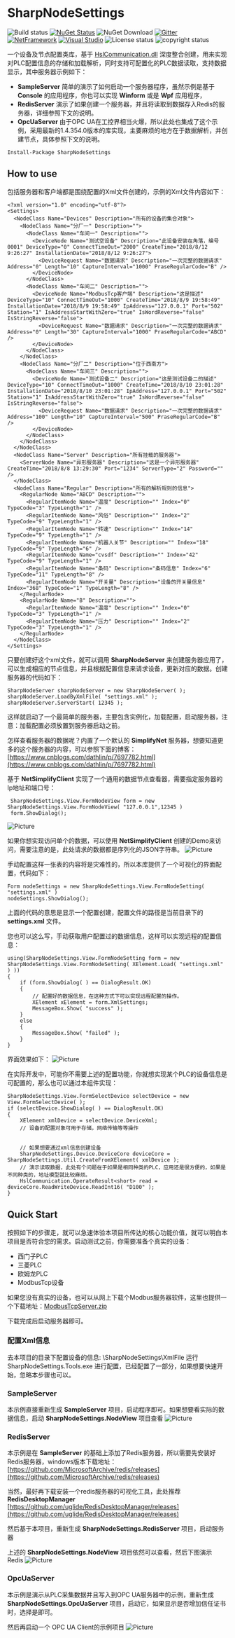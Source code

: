 # SharpNodeSettings

![Build status](https://img.shields.io/badge/Build-Success-green.svg) [![NuGet Status](https://img.shields.io/nuget/v/SharpNodeSettings.svg)](https://www.nuget.org/packages/SharpNodeSettings/) ![NuGet Download](https://img.shields.io/nuget/dt/SharpNodeSettings.svg) [![Gitter](https://badges.gitter.im/Join%20Chat.svg)](http://shang.qq.com/wpa/qunwpa?idkey=2278cb9c2e0c04fc305c43e41acff940499a34007dfca9e83a7291e726f9c4e8) [![NetFramework](https://img.shields.io/badge/Language-C%23%207.0-orange.svg)](https://blogs.msdn.microsoft.com/dotnet/2016/08/24/whats-new-in-csharp-7-0/) [![Visual Studio](https://img.shields.io/badge/Visual%20Studio-2017-red.svg)](https://www.visualstudio.com/zh-hans/) ![License status](https://img.shields.io/badge/License-LGPL3.0-yellow.svg) ![copyright status](https://img.shields.io/badge/CopyRight-Richard.Hu-brightgreen.svg) 

一个设备及节点配置类库，基于 [HslCommunication.dll](https://github.com/dathlin/HslCommunication) 深度整合创建，用来实现对PLC配置信息的存储和加载解析，同时支持可配置化的PLC数据读取，支持数据显示，其中服务器示例如下：
* **SampleServer** 简单的演示了如何启动一个服务器程序，虽然示例是基于 **Console** 的应用程序，你也可以实现 **Winform** 或是 **Wpf** 应用程序，
* **RedisServer** 演示了如果创建一个服务器，并且将读取到数据存入Redis的服务器，详细参照下文的说明。
* **OpcUaServer** 由于OPC UA在工控界相当火爆，所以此处也集成了这个示例，采用最新的1.4.354.0版本的库实现，主要麻烦的地方在于数据解析，并创建节点，具体参照下文的说明。

```
Install-Package SharpNodeSettings
```

## How to use
包括服务器和客户端都是围绕配置的Xml文件创建的，示例的Xml文件内容如下：
```
<?xml version="1.0" encoding="utf-8"?>
<Settings>
  <NodeClass Name="Devices" Description="所有的设备的集合对象">
    <NodeClass Name="分厂一" Description="">
      <NodeClass Name="车间一" Description="">
        <DeviceNode Name="测试空设备" Description="此设备安装在角落，编号0001" DeviceType="0" ConnectTimeOut="2000" CreateTime="2018/8/12 9:26:27" InstallationDate="2018/8/12 9:26:27">
          <DeviceRequest Name="数据请求" Description="一次完整的数据请求" Address="0" Length="10" CaptureInterval="1000" PraseRegularCode="B" />
        </DeviceNode>
      </NodeClass>
      <NodeClass Name="车间二" Description="">
        <DeviceNode Name="ModbusTcp客户端" Description="这是描述" DeviceType="10" ConnectTimeOut="1000" CreateTime="2018/8/9 19:58:49" InstallationDate="2018/8/9 19:58:49" IpAddress="127.0.0.1" Port="502" Station="1" IsAddressStartWithZero="true" IsWordReverse="false" IsStringReverse="false">
          <DeviceRequest Name="数据请求" Description="一次完整的数据请求" Address="0" Length="30" CaptureInterval="1000" PraseRegularCode="ABCD" />
        </DeviceNode>
      </NodeClass>
    </NodeClass>
    <NodeClass Name="分厂二" Description="位于西南方">
      <NodeClass Name="车间三" Description="">
        <DeviceNode Name="测试设备二" Description="这是测试设备二的描述" DeviceType="10" ConnectTimeOut="1000" CreateTime="2018/8/10 23:01:28" InstallationDate="2018/8/10 23:01:28" IpAddress="127.0.0.1" Port="502" Station="1" IsAddressStartWithZero="true" IsWordReverse="false" IsStringReverse="false">
          <DeviceRequest Name="数据请求" Description="一次完整的数据请求" Address="100" Length="10" CaptureInterval="500" PraseRegularCode="B" />
        </DeviceNode>
      </NodeClass>
    </NodeClass>
  </NodeClass>
  <NodeClass Name="Server" Description="所有挂载的服务器">
    <ServerNode Name="异形服务器" Description="这是一个异形服务器" CreateTime="2018/8/8 13:29:30" Port="1234" ServerType="2" Password="" />
  </NodeClass>
  <NodeClass Name="Regular" Description="所有的解析规则的信息">
    <RegularNode Name="ABCD" Description="">
      <RegularItemNode Name="温度" Description="" Index="0" TypeCode="3" TypeLength="1" />
      <RegularItemNode Name="风俗" Description="" Index="2" TypeCode="9" TypeLength="1" />
      <RegularItemNode Name="转速" Description="" Index="14" TypeCode="9" TypeLength="1" />
      <RegularItemNode Name="机器人关节" Description="" Index="18" TypeCode="9" TypeLength="6" />
      <RegularItemNode Name="cvsdf" Description="" Index="42" TypeCode="9" TypeLength="1" />
      <RegularItemNode Name="条码" Description="条码信息" Index="6" TypeCode="11" TypeLength="8" />
      <RegularItemNode Name="开关量" Description="设备的开关量信息" Index="368" TypeCode="1" TypeLength="8" />
    </RegularNode>
    <RegularNode Name="B" Description="">
      <RegularItemNode Name="温度" Description="" Index="0" TypeCode="3" TypeLength="1" />
      <RegularItemNode Name="压力" Description="" Index="2" TypeCode="3" TypeLength="1" />
    </RegularNode>
  </NodeClass>
</Settings>
```
只要创建好这个xml文件，就可以调用 **SharpNodeServer** 来创建服务器应用了，可以生成相应的节点信息，并且根据配置信息来请求设备，更新对应的数据。创建服务器的代码如下：
```
SharpNodeServer sharpNodeServer = new SharpNodeServer( );
sharpNodeServer.LoadByXmlFile( "settings.xml" );
sharpNodeServer.ServerStart( 12345 );
```

这样就启动了一个最简单的服务器，主要包含实例化，加载配置，启动服务器，注意：加载配置必须放置到服务器启动之前。


怎样查看服务器的数据呢？内置了一个默认的 **SimplifyNet** 服务器，想要知道更多的这个服务器的内容，可以参照下面的博客：[https://www.cnblogs.com/dathlin/p/7697782.html](https://www.cnblogs.com/dathlin/p/7697782.html)

基于 **NetSimplifyClient** 实现了一个通用的数据节点查看器，需要指定服务器的Ip地址和端口号：
```
 SharpNodeSettings.View.FormNodeView form = new SharpNodeSettings.View.FormNodeView( "127.0.0.1",12345 )
 form.ShowDialog();
```
![Picture](https://raw.githubusercontent.com/dathlin/SharpNodeSettings/master/Imgs/NodeView.png)

如果你想实现访问单个的数据，可以使用 **NetSimplifyClient** 创建的Demo来访问，需要注意的是，此处请求的数据都是序列化的JSON字符串。
![Picture](https://raw.githubusercontent.com/dathlin/SharpNodeSettings/master/Imgs/SimplifyView.png)

手动配置这样一张表的内容将是灾难性的，所以本库提供了一个可视化的界面配置，代码如下：
```
Form nodeSettings = new SharpNodeSettings.View.FormNodeSetting( "settings.xml" )
nodeSettings.ShowDialog();
```
上面的代码的意思是显示一个配置创建，配置文件的路径是当前目录下的 **settings.xml** 文件。

您也可以这么写，手动获取用户配置过的数据信息，这样可以实现远程的配置信息：
```
using(SharpNodeSettings.View.FormNodeSetting form = new SharpNodeSettings.View.FormNodeSetting( XElement.Load( "settings.xml" ) ))
{
    if (form.ShowDialog( ) == DialogResult.OK)
    {
        // 配置好的数据信息，在这种方式下可以实现远程配置的操作。
        XElement xElement = form.XmlSettings;
        MessageBox.Show( "success" );
    }
    else
    {
        MessageBox.Show( "failed" );
    }
}
```
界面效果如下：
![Picture](https://raw.githubusercontent.com/dathlin/SharpNodeSettings/master/Imgs/NodeSettings.png)

在实际开发中，可能你不需要上述的配置功能，你就想实现某个PLC的设备信息是可配置的，那么也可以通过本组件实现：
```
SharpNodeSettings.View.FormSelectDevice selectDevice = new View.FormSelectDevice( );
if (selectDevice.ShowDialog( ) == DialogResult.OK)
{
    XElement xmlDevice = selectDevice.DeviceXml;
    // 设备的配置对象可用于存储，网络传输等等操作


    // 如果想要通过xml信息创建设备
    SharpNodeSettings.Device.DeviceCore deviceCore = SharpNodeSettings.Util.CreateFromXElement( xmlDevice );
    // 演示读取数据，此处有个问题在于如果是相同种类的PLC，应用还是很方便的，如果是不同种类的，地址模型就比较麻烦。
    HslCommunication.OperateResult<short> read = deviceCore.ReadWriteDevice.ReadInt16( "D100" );
}
```

## Quick Start
按照如下的步骤走，就可以急速体验本项目所传达的核心功能价值，就可以明白本项目是否符合您的需求。启动测试之前，你需要准备个真实的设备：
* 西门子PLC
* 三菱PLC
* 欧姆龙PLC
* ModbusTcp设备

如果您没有真实的设备，也可以从网上下载个Modbus服务器软件，这里也提供一个下载地址：[ModbusTcpServer.zip](https://github.com/dathlin/HslCommunication/raw/master/Download/ModbusTcpServer.zip)

下载完成后启动服务器即可。

### 配置Xml信息
去本项目的目录下配置设备的信息: \SharpNodeSettings\XmlFile  运行 SharpNodeSettings.Tools.exe 进行配置，已经配置了一部分，如果想要快速开始，忽略本步骤也可以。

### SampleServer
本示例直接重新生成 **SampleServer** 项目，启动程序即可。如果想要看实际的数据信息，启动 **SharpNodeSettings.NodeView** 项目查看
![Picture](https://raw.githubusercontent.com/dathlin/SharpNodeSettings/master/Imgs/SampleServer.png)

### RedisServer
本示例是在 **SampleServer** 的基础上添加了Redis服务器，所以需要先安装好Redis服务器，windows版本下载地址：
[https://github.com/MicrosoftArchive/redis/releases](https://github.com/MicrosoftArchive/redis/releases)

当然，最好再下载安装一个redis服务器的可视化工具，此处推荐 **RedisDesktopManager**
[https://github.com/uglide/RedisDesktopManager/releases](https://github.com/uglide/RedisDesktopManager/releases)

然后基于本项目，重新生成 **SharpNodeSettings.RedisServer** 项目，启动服务器

上述的 **SharpNodeSettings.NodeView** 项目依然可以查看，然后下图演示Redis
![Picture](https://raw.githubusercontent.com/dathlin/SharpNodeSettings/master/Imgs/RedisServer.png)


### OpcUaServer
本示例是演示从PLC采集数据并且写入到OPC UA服务器中的示例，重新生成 **SharpNodeSettings.OpcUaServer** 项目，启动它，如果显示是否增加信任证书时，选择是即可。

然后再启动一个 OPC UA Client的示例项目
![Picture](https://raw.githubusercontent.com/dathlin/SharpNodeSettings/master/Imgs/OpcUaServer.png)




